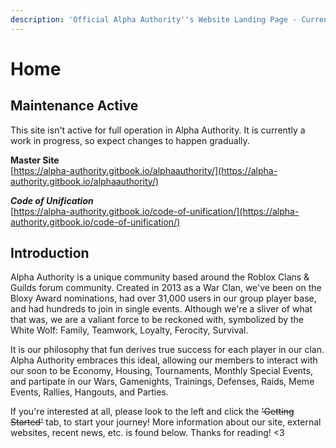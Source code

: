 ```yaml
---
description: 'Official Alpha Authority''s Website Landing Page - Currently [V0.0.10]'
---
```


# Home

## Maintenance Active

This site isn't active for full operation in Alpha Authority. It is currently a work in progress, so expect changes to happen gradually.  
  
**Master Site**  
[https://alpha-authority.gitbook.io/alphaauthority/](https://alpha-authority.gitbook.io/alphaauthority/)  
  
_**Code of Unification**_  
[https://alpha-authority.gitbook.io/code-of-unification/](https://alpha-authority.gitbook.io/code-of-unification/)

## Introduction

Alpha Authority is a unique community based around the Roblox Clans & Guilds forum community. Created in 2013 as a War Clan, we've been on the Bloxy Award nominations, had over 31,000 users in our group player base, and had hundreds to join in single events. Although we're a sliver of what that was, we are a valiant force to be reckoned with, symbolized by the White Wolf: Family, Teamwork, Loyalty, Ferocity, Survival.  
  
It is our philosophy that fun derives true success for each player in our clan. Alpha Authority embraces this ideal, allowing our members to interact with our soon to be Economy, Housing, Tournaments, Monthly Special Events, and partipate in our Wars, Gamenights, Trainings, Defenses, Raids, Meme Events, Rallies, Hangouts, and Parties.  
  
If you're interested at all, please look to the left and click the ~~'Getting Started'~~ tab, to start your journey! More information about our site, external websites, recent news, etc. is found below. Thanks for reading! &lt;3

